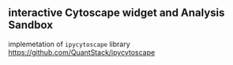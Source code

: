 ## interactive Cytoscape widget and Analysis Sandbox
implemetation of `ipycytoscape` library https://github.com/QuantStack/ipycytoscape

